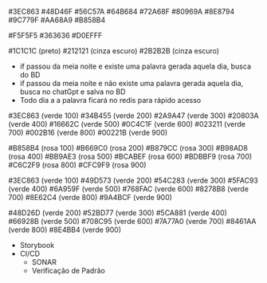 #3EC863
#48D46F
#56C57A
#64B684
#72A68F
#80969A
#8E8794
#9C779F
#AA68A9
#B858B4

#F5F5F5
#363636
#D0EFFF

#1C1C1C (preto)
#212121 (cinza escuro)
#2B2B2B (cinza escuro)

- if passou da meia noite e existe uma palavra gerada aquela dia, busca do BD
- if passou da meia noite e não existe uma palavra gerada aquela dia, busca no chatGpt e salva no BD
- Todo dia a a palavra ficará no redis para rápido acesso

#3EC863 (verde 100)
#34B455 (verde 200)
#2A9A47 (verde 300)
#20803A (verde 400)
#16662C (verde 500)
#0C4C1F (verde 600)
#023211 (verde 700)
#002B16 (verde 800)
#00221B (verde 900)

#B858B4 (rosa 100)
#B669C0 (rosa 200)
#B879CC (rosa 300)
#B98AD8 (rosa 400)
#BB9AE3 (rosa 500)
#BCABEF (rosa 600)
#BDBBF9 (rosa 700)
#C6C2F9 (rosa 800)
#CFC9F9 (rosa 900)

#3EC863 (verde 100)
#49D573 (verde 200)
#54C283 (verde 300)
#5FAC93 (verde 400)
#6A959F (verde 500)
#768FAC (verde 600)
#8278B8 (verde 700)
#8E62C4 (verde 800)
#9A4BCF (verde 900)

#48D26D (verde 200)
#52BD77 (verde 300)
#5CA881 (verde 400)
#66928B (verde 500)
#708C95 (verde 600)
#7A77A0 (verde 700)
#8461AA (verde 800)
#8E4BB4 (verde 900)

- Storybook
- CI/CD
  - SONAR
  - Verificação de Padrão
